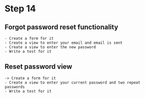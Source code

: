 # Step 14
    
## Forgot password reset functionality
    - Create a form for it
    - Create a view to enter your email and email is sent
    - Create a view to enter the new password
    - Write a test for it
    
## Reset password view
    -> Create a form for it
    - Create a view to enter your current password and two repeat passwords
    - Write a test for it
    